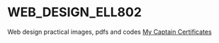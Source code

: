 # WEB_DESIGN_ELL802
Web design practical images, pdfs and codes
[My Captain Certificates](https://advait135.github.io/ADVAIT135/WEB_DESIGN_ELL802/MyCaptainLORmerged.pdf)
